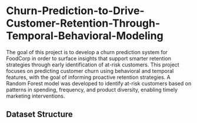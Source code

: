 # Churn-Prediction-to-Drive-Customer-Retention-Through-Temporal-Behavioral-Modeling
The goal of this project is to develop a churn prediction system for FoodCorp in order to surface insights that support smarter retention strategies through early identification of at-risk customers.
This project focuses on predicting customer churn using behavioral and temporal features, with the goal of informing proactive retention strategies. A Random Forest model was developed to identify at-risk customers based on patterns in spending, frequency, and product diversity, enabling timely marketing interventions.
## Dataset Structure
